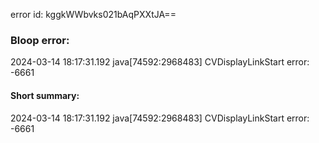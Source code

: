 error id: kggkWWbvks021bAqPXXtJA==
### Bloop error:

2024-03-14 18:17:31.192 java[74592:2968483] CVDisplayLinkStart error: -6661
#### Short summary: 

2024-03-14 18:17:31.192 java[74592:2968483] CVDisplayLinkStart error: -6661